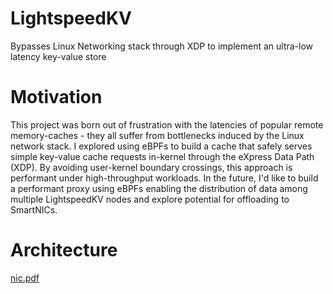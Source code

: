 # LightspeedKV
Bypasses Linux Networking stack through XDP to implement an ultra-low latency key-value store

# Motivation
This project was born out of frustration with the latencies of popular remote memory-caches - they all suffer from bottlenecks induced by the Linux network stack. I explored using eBPFs to build a cache that safely serves simple key-value cache requests in-kernel through the eXpress Data Path (XDP). By avoiding user-kernel boundary crossings, this approach is performant under high-throughput workloads. In the future, I'd like to build a performant proxy using eBPFs enabling the distribution of data among multiple LightspeedKV nodes and explore potential for offloading to SmartNICs.

# Architecture
[nic.pdf](https://github.com/kloading/LightspeedKV/files/7086538/nic.pdf)
